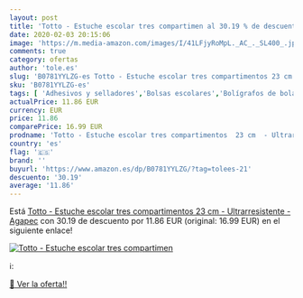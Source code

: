 ```yaml
---
layout: post
title: 'Totto - Estuche escolar tres compartimen al 30.19 % de descuento'
date: 2020-02-03 20:15:06
image: 'https://m.media-amazon.com/images/I/41LFjyRoMpL._AC_._SL400_.jpg'
comments: true
category: ofertas
author: 'tole.es'
slug: 'B0781YYLZG-es Totto - Estuche escolar tres compartimentos 23 cm -...'
sku: 'B0781YYLZG-es'
tags: [ 'Adhesivos y selladores','Bolsas escolares','Bolígrafos de bola','Bolígrafos y recambios','Bolígrafos, lápices y útiles de escritura','Bricolaje y herramientas','Compuestos de modelado para escultura','Costura y manualidades','Equipaje','Escultura','Ferretería','Hogar y cocina','Mochilas, estuches y sets escolares','Oficina y papelería','Pegamentos instantáneos', ]
actualPrice: 11.86 EUR
currency: EUR
price: 11.86
comparePrice: 16.99 EUR
prodname: 'Totto - Estuche escolar tres compartimentos  23 cm  - Ultrarresistente - Agapec'
country: 'es'
flag: '🇪🇸'
brand: ''
buyurl: 'https://www.amazon.es/dp/B0781YYLZG/?tag=tolees-21'
descuento: '30.19'
average: '11.86'
---
```


Está [Totto - Estuche escolar tres compartimentos  23 cm  - Ultrarresistente - Agapec](https://www.amazon.es/dp/B0781YYLZG/?tag=tolees-21) con 30.19 de descuento por 11.86 EUR (original: 16.99 EUR) en el siguiente enlace!

[![Totto - Estuche escolar tres compartimen](https://m.media-amazon.com/images/I/41LFjyRoMpL._AC_._SL400_.jpg)](https://www.amazon.es/dp/B0781YYLZG/?tag=tolees-21)

ℹ️:


[🛒 Ver la oferta!!](https://www.amazon.es/dp/B0781YYLZG/?tag=tolees-21)
